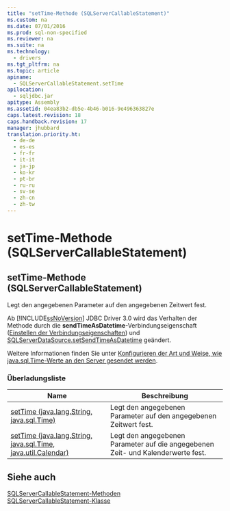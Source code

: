 ```yaml
---
title: "setTime-Methode (SQLServerCallableStatement)"
ms.custom: na
ms.date: 07/01/2016
ms.prod: sql-non-specified
ms.reviewer: na
ms.suite: na
ms.technology: 
  - drivers
ms.tgt_pltfrm: na
ms.topic: article
apiname: 
  - SQLServerCallableStatement.setTime
apilocation: 
  - sqljdbc.jar
apitype: Assembly
ms.assetid: 04ea83b2-db5e-4b46-b016-9e496363827e
caps.latest.revision: 18
caps.handback.revision: 17
manager: jhubbard
translation.priority.ht: 
  - de-de
  - es-es
  - fr-fr
  - it-it
  - ja-jp
  - ko-kr
  - pt-br
  - ru-ru
  - sv-se
  - zh-cn
  - zh-tw
---
```

# setTime-Methode (SQLServerCallableStatement)
    
## setTime\-Methode \(SQLServerCallableStatement\)  
 Legt den angegebenen Parameter auf den angegebenen Zeitwert fest.  
  
 Ab [!INCLUDE[ssNoVersion](../content/includes/ssNoVersion_md.md)] JDBC Driver 3.0 wird das Verhalten der Methode durch die **sendTimeAsDatetime**\-Verbindungseigenschaft \([Einstellen der Verbindungseigenschaften](../content/Setting-the-Connection-Properties.md)\) und [SQLServerDataSource.setSendTimeAsDatetime](../content/setSendTimeAsDatetime-Method--SQLServerDataSource-.md) geändert.  
  
 Weitere Informationen finden Sie unter [Konfigurieren der Art und Weise, wie java.sql.Time-Werte an den Server gesendet werden](../content/Configuring-How-java.sql.Time-Values-are-Sent-to-the-Server.md).  
  
### Überladungsliste  
  
|Name|Beschreibung|  
|----------|------------------|  
|[setTime \(java.lang.String, java.sql.Time\)](../content/setTime-Method--java.lang.String--java.sql.Time-.md)|Legt den angegebenen Parameter auf den angegebenen Zeitwert fest.|  
|[setTime \(java.lang.String, java.sql.Time, java.util.Calendar\)](../content/setTime-Method--java.lang.String--java.sql.Time--java.util.Calendar-.md)|Legt den angegebenen Parameter auf die angegebenen Zeit\- und Kalenderwerte fest.|  
  
## Siehe auch  
 [SQLServerCallableStatement-Methoden](../content/SQLServerCallableStatement-Methods.md)   
 [SQLServerCallableStatement-Klasse](../content/SQLServerCallableStatement-Class.md)  
  
  